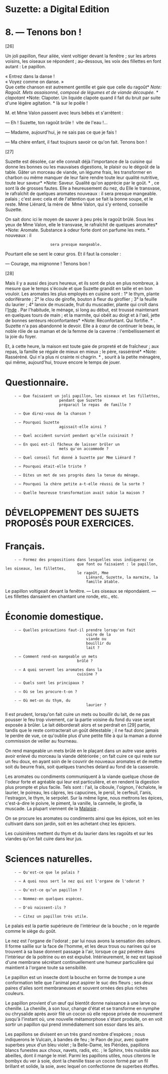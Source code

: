 # Suzette: a Digital Edition#  8. — Tenons bon !  [26]  Un joli papillon, fleur ailée, vient voltiger devant la fenêtre ; sur les
						arbres voisins, les oiseaux se répondent ; au-dessous, les voix des
						fillettes en font autant : Le papillon. 
 « Entrez dans la danse !   
 « Voyez comme on danse. »    Que cette chanson est autrement gentille et gaie que celle du
						ragoût* *Note: Ragoût. Mets
							assaisonné, composé de légumes et de viande découpée. * 
						clapotant*  *Note:  Clapoter. Un
							liquide clapote quand il fait du bruit par suite d'une légère agitation.
						*  là sur le poêle ! M. et Mme Valon passent avec leurs
						bébés et s'arrêtent :  — Eh ! Suzette, ton
							ragoût
						brûle !  vite de l'eau !...  — Madame, aujourd'hui, je ne sais pas ce que je fais !  — Ma chère enfant, il faut toujours savoir ce qu'on fait. Tenons bon !  [27] Suzette est désolée, car
						elle connaît déjà l'importance de la cuisine
						qui donne les bonnes ou les mauvaises digestions, le plaisir ou le dégoût de
						la table. Gâter un
							morceau de viande, un
							légume frais, les transformer en
							charbon ou même manquer de leur faire rendre
						toute leur qualité nutritive, toute leur saveur* *Note: 
							Saveur. Qualité qu'on apprécie par le goût. * , ce sont là de
						grosses fautes. Elle a heureusement du nez, du  Elle le transvase, le rafraîchit de quelques
								aromates nouveaux : il sera presque
							mangeable.  palais ; c'est avec cela et de l'attention que se fait la bonne
							soupe, et le reste. Mme Liénard, la mère de  Mme Valon, qui s'y entend,
						conseille Suzette.  On sait donc ici le moyen de sauver à peu près le
							ragoût brûlé. Sous les yeux de Mme Valon, elle le transvase,
						le rafraîchit de quelques
							aromates* *Note: Aromate.
							Substance à odeur forte dont on parfume les mets. *  nouveaux : il

						sera presque mangeable.  Pourtant elle se sent le cœur gros. Et il faut la consoler :  — Courage, ma mignonne ! Tenons bon !  [28]  Mais il y a aussi des jours heureux, et ils sont de plus en plus nombreux, à
						mesure que le temps s'écoule et que Suzette grandit en taille et en bon vouloir.  Les aromates les plus employés en
								cuisine sont : 1° le
							thym, plante
								odoriférante ; 2° le clou de
								girofle, bouton à fleur du
									giroflier ; 3° la feuille du
										laurier ; 4° lanoix de
											muscade, fruit du muscadier,
							plante qui croît dans
									l'[Inde](http://www.wikidata.org/entity/Q668) .  Par l'habitude, le ménage, si long au début, est troussé maintenant en
						quelques tours de main ; et la
							marmite, qui obéit au doigt et à l'œil, jette
						de bonnes senteurs réconfortantes* *Note: Réconfortant. Qui
							fortifie. * . Suzette n'a pas abandonné le devoir. Elle a à cœur de
						continuer le beau, le noble rôle de sa maman et de la femme de la caverne :
						l'embellissement et la joie du foyer.  Et, à cette heure, la maison est toute gaie de propreté et de fraîcheur ;
						aux repas, la famille se régale de mieux en mieux ;
						le père, rasséréné* *Note:  Rasséréné. Qui n'a plus ni
							crainte ni chagrin. * , sourit à la petite ménagère, qui même,
						aujourd'hui, trouve encore le temps de jouer. #  Questionnaire. 
        - — Que faisaient un joli papillon, les oiseaux et les fillettes,
							pendant que Suzette
							préparait le repas  de famille ? 

        - — Que direz-vous de la chanson ? 

        - — Pourquoi Suzette
							agissait-elle ainsi ? 

        - — Quel accident survint pendant qu'elle cuisinait ? 

        - — En quoi est-il fâcheux de laisser brûler un
							mets qu'on accommode ? 

        - — Quel conseil fut donné à Suzette par Mme Liénard ? 

        - — Pourquoi était-elle triste ? 

        - — Dites un mot de ses progrès dans la tenue du ménage.

        - — Pourquoi la chère petite a-t-elle réussi de la sorte ? 

        - — Quelle heureuse transformation avait subie la maison ? 
#  DÉVELOPPEMENT DES SUJETS PROPOSÉS POUR EXERCICES. #  Français. 
        - — Formez des propositions dans lesquelles vous indiquerez ce
									que font ou faisaient : le papillon, les oiseaux, les fillettes,
									le ragoût, Mme
										Liénard, Suzette, la marmite, la
										famille àtable. 
 Le papillon voltigeait devant la fenêtre. — Les oiseaux se
								répondaient. — Les fillettes dansaient en chantant une ronde, etc.,
								etc. #  Économie domestique. 
        - — Quelles précautions faut-il prendre lorsqu'on fait
										cuire de la
										viande ou
										bouillir du
										lait ?

        - — Comment rend-on mangeable un mets
									brûlé ?

        - — A quoi servent les aromates dans la
									cuisine ?

        - — Quels sont les principaux ?

        - — Où se les procure-t-on ?

        - — Où met-on du thym, du
										laurier ?
 Il est prudent, lorsqu'on fait cuire un
									mets ou bouillir
								du lait, de ne pas
									pousser le feu
								trop vivement, car la partie voisine du fond du
									vase serait exposée à
									brûler. Le lait
								déborderait alors et se perdrait en  [29]  partie, tandis que le reste contracterait
								un goût détestable ; il ne faut donc jamais le perdre de vue, ce
								qu'oublie plus d'une petite fille à qui la maman a donné commission
								de veiller au fourneau. On rend mangeable un mets brûlé
								en le plaçant dans un autre
									vase après avoir
									enlevé du morceau la
									viande détériorée ; on fait
									cuire ce qui reste sur un
									feu doux, en ayant soin de le
									couvrir de nouveaux
									aromates et de
									mettre soit du
									beurre frais, soit quelques tranches
									delard au fond de la
									casserole. Les aromates ou
										condiments
								communiquent à la viande quelque chose de
								l'odeur forte et agréable qui leur est particulière, et en rendent
								la digestion plus prompte et plus facile. Tels sont :
									l'ail, la
									ciboule,
									l'oignon,
									l'échalote, le
									laurier, le
									poireau, les câpres, les
									capucines, le
									persil, le
									cerfeuil,
									l'anis,
									l'estragon, le
									thym, le
									serpolet. Sur la même ligne, nous
									mettrons les
										épices, c'est-à-dire
								le poivre, le
									piment, la
									vanille, la
									cannelle, le
									girofle, la
									muscade. La plupart viennent de la
										[Malaisie](http://www.wikidata.org/entity/Q833) . On se
									procure les aromates ou
									condiments ainsi que les
									épices, soit en les
									cultivant dans son jardin, soit en les
									achetant chez les épiciers. Les cuisinières mettent du
									thym et du
									laurier dans les
									ragoûts et sur les
									viandes qu'on fait
									cuire dans leur
									jus. #  Sciences naturelles. 
        - — Qu'est-ce que le palais ? 

        - — A quoi nous sert le nez qui est l'organe de l'odorat ? 

        - — Qu'est-ce qu’un papillon ? 

        - — Nommez-en quelques espèces.

        - — D'où naissent-ils ? 

        - — Citez un papillon très utile.
Le palais est la partie supérieure de l'intérieur de la
								bouche ; on le regarde comme le siège du goût. Le nez est l'organe de l'odorat ; par lui nous avons la
								sensation des odeurs. Il forme saillie sur la face de l'homme, et
								les deux trous ou narines qui se trouvent à sa base donnent passage
								à l'air, lorsque ce gaz pénètre dans l'intérieur de la poitrine ou
								en est expulsé. Intérieurement, le nez est tapissé d'une membrane
								sécrétant continuellement une humeur particulière qui maintient à
								l'organe toute sa sensibilité. Le papillon est un insecte dont la bouche en forme de
								trompe a une conformation telle que l'animal peut aspirer le suc des
								fleurs ; ses deux paires d'ailes sont membraneuses et souvent ornées
								des plus riches couleurs. Le papillon provient d'un œuf qui bientôt donne naissance à une larve
								ou chenille. La chenille, à son tour, change d'état et se transforme
								en nymphe ou chrysalide après avoir filé
								un cocon où elle repose privée de mouvement jusqu'à l'instant où,
								une nouvelle métamorphose s'étant produite, on en voit sortir un
								papillon qui prend immédiatement son essor dans les airs. Les papillons se divisent en un très grand nombre d'espèces ; nous
								indiquerons le Vulcain, à bandes de feu ; le Paon
									de jour, avec quatre superbes yeux d'un bleu violet ; la
									Belle-Dame, les Piérides, papillons
								blancs funestes aux choux,
									navets, radis,
								etc. ; le Sphinx, très nuisible aux abeilles, dont il
								mange le miel. Parmi les papillons utiles,
								nous citerons le bombyx du ver à soie, dont la chenille
								tisse un cocon formé par un fil brillant et solide, la soie, avec
								lequel on confectionne de superbes étoffes. 